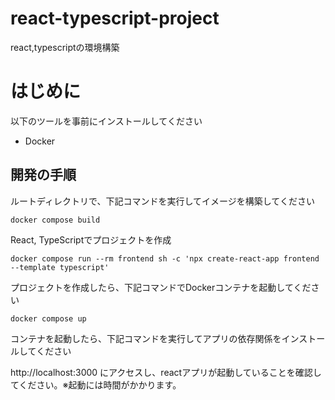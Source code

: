 # react-typescript-project
react,typescriptの環境構築

# はじめに

以下のツールを事前にインストールしてください

- Docker

## 開発の手順

ルートディレクトリで、下記コマンドを実行してイメージを構築してください

```
docker compose build
```

React, TypeScriptでプロジェクトを作成

```
docker compose run --rm frontend sh -c 'npx create-react-app frontend --template typescript'
```

プロジェクトを作成したら、下記コマンドでDockerコンテナを起動してください

```
docker compose up
```

コンテナを起動したら、下記コマンドを実行してアプリの依存関係をインストールしてください

http://localhost:3000 にアクセスし、reactアプリが起動していることを確認してください。※起動には時間がかかります。